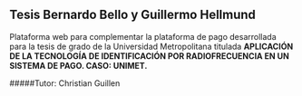 

## Tesis Bernardo Bello y Guillermo Hellmund

Plataforma web para complementar la plataforma de pago desarrollada 
para la tesis de grado de la Universidad Metropolitana 
titulada **APLICACIÓN DE LA TECNOLOGÍA DE IDENTIFICACIÓN 
POR RADIOFRECUENCIA EN UN SISTEMA DE PAGO. CASO: UNIMET.**

#####Tutor: Christian Guillen 


